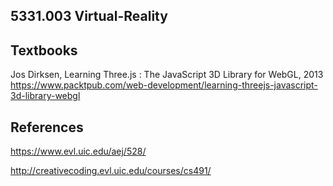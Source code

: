 ## 5331.003 Virtual-Reality


## Textbooks
Jos Dirksen, Learning Three.js : The JavaScript 3D Library for WebGL, 2013
https://www.packtpub.com/web-development/learning-threejs-javascript-3d-library-webgl


## References

https://www.evl.uic.edu/aej/528/

http://creativecoding.evl.uic.edu/courses/cs491/
